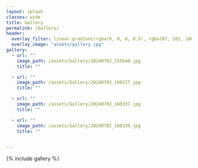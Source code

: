 ```yaml
---
layout: splash
classes: wide
title: Gallery
permalink: /Gallery/
header:
  overlay_filter: linear-gradient(rgba(0, 0, 0, 0.5), rgba(87, 183, 186, 0.5))
  overlay_image: "assets/gallery.jpg"
gallery:
  - url: ""
    image_path: /assets/Gallery/20240702_155640.jpg
    title: ""

  - url: ""
    image_path: /assets/Gallery/20240702_160227.jpg
    title: ""

  - url: ""
    image_path: /assets/Gallery/20240702_160337.jpg
    title: ""

  - url: ""
    image_path: /assets/Gallery/20240702_160339.jpg
    title: ""
    

---
```



{% include gallery %}
